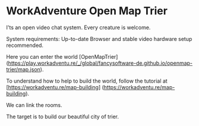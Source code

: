 # WorkAdventure Open Map Trier

I'ts an open video chat system. Every creature is welcome.

System requirements:
Up-to-date Browser and stable video hardware setup recommended.


Here you can enter the world [OpenMapTrier]
(https://play.workadventu.re/_/global/fancysoftware-de.github.io/openmap-trier/map.json).


To understand how to help to build the world, follow the tutorial at [https://workadventu.re/map-building]
(https://workadventu.re/map-building).

We can link the rooms. 

The target is to build our beautiful city of trier. 